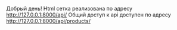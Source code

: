 Добрый день!
Html сетка реализована по адресу http://127.0.0.1:8000/api/
Общий доступ к api доступен по адресу http://127.0.0.1:8000/api/products/

